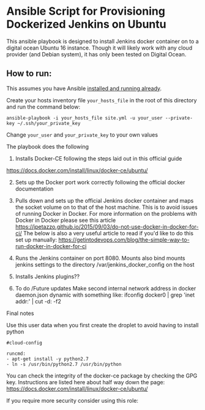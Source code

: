 # Ansible Script for Provisioning Dockerized Jenkins on Ubuntu

This ansible playbook is designed to install Jenkins docker container on to a digital ocean Ubuntu 16 instance. Though it will likely work with any cloud provider (and Debian system), it has only been tested on Digital Ocean.

## How to run:

This assumes you have Ansible [installed and running already](https://docs.ansible.com/ansible/latest/installation_guide/intro_installation.html#what-version-to-pick).

Create your hosts inventory file `your_hosts_file` in the root of this directory and run the command below:

    ansible-playbook -i your_hosts_file site.yml -u your_user --private-key ~/.ssh/your_private_key

Change `your_user` and `your_private_key` to your own values

The playbook does the following

1. Installs Docker-CE following the steps laid out in this official guide

https://docs.docker.com/install/linux/docker-ce/ubuntu/


2. Sets up the Docker port work correctly following the official docker documentation

3. Pulls down and sets up the official Jenkins docker container and maps the socket volume on to that of the host machine. This is to avoid issues of running Docker in Docker. For more information on the problems with Docker in Docker please see this article
https://jpetazzo.github.io/2015/09/03/do-not-use-docker-in-docker-for-ci/
The below is also a very useful article to read if you'd like to do this set up manually:
https://getintodevops.com/blog/the-simple-way-to-run-docker-in-docker-for-ci

4. Runs the Jenkins container on port 8080. Mounts also bind mounts jenkins settings to the directory /var/jenkins_docker_config on the host

5. Installs Jenkins plugins??


6. To do /Future updates
Make second internal network address in docker daemon.json dynamic with something like:
ifconfig docker0 | grep 'inet addr:' | cut -d: -f2

Final notes

Use this user data when you first create the droplet to avoid having to install python

    #cloud-config

    runcmd:
    - apt-get install -y python2.7
    - ln -s /usr/bin/python2.7 /usr/bin/python



You can check the integrity of the docker-ce package by checking the GPG key. Instructions are listed here about half way down the page:
https://docs.docker.com/install/linux/docker-ce/ubuntu/


If you require more security consider using this role:
<insert link here>
